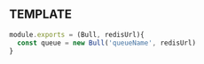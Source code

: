 
## TEMPLATE
``` javascript
module.exports = (Bull, redisUrl){
  const queue = new Bull('queueName', redisUrl)
}
```
